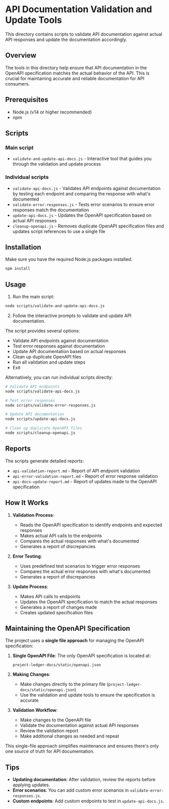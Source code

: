 # API Documentation Validation and Update Tools

This directory contains scripts to validate API documentation against actual API responses and update the documentation accordingly.

## Overview

The tools in this directory help ensure that API documentation in the OpenAPI specification matches the actual behavior of the API. This is crucial for maintaining accurate and reliable documentation for API consumers.

## Prerequisites

- Node.js (v14 or higher recommended)
- npm

## Scripts

### Main script

- `validate-and-update-api-docs.js` - Interactive tool that guides you through the validation and update process

### Individual scripts

- `validate-api-docs.js` - Validates API endpoints against documentation by testing each endpoint and comparing the response with what's documented
- `validate-error-responses.js` - Tests error scenarios to ensure error responses match the documentation
- `update-api-docs.js` - Updates the OpenAPI specification based on actual API responses
- `cleanup-openapi.js` - Removes duplicate OpenAPI specification files and updates script references to use a single file

## Installation

Make sure you have the required Node.js packages installed:

```bash
npm install
```

## Usage

1. Run the main script:

```bash
node scripts/validate-and-update-api-docs.js
```

2. Follow the interactive prompts to validate and update API documentation.

The script provides several options:
- Validate API endpoints against documentation
- Test error responses against documentation
- Update API documentation based on actual responses
- Clean up duplicate OpenAPI files
- Run all validation and update steps
- Exit

Alternatively, you can run individual scripts directly:

```bash
# Validate API endpoints
node scripts/validate-api-docs.js

# Test error responses
node scripts/validate-error-responses.js

# Update API documentation
node scripts/update-api-docs.js

# Clean up duplicate OpenAPI files
node scripts/cleanup-openapi.js
```

## Reports

The scripts generate detailed reports:

- `api-validation-report.md` - Report of API endpoint validation
- `api-error-validation-report.md` - Report of error response validation
- `api-docs-update-report.md` - Report of updates made to the OpenAPI specification

## How It Works

1. **Validation Process**:
   - Reads the OpenAPI specification to identify endpoints and expected responses
   - Makes actual API calls to the endpoints
   - Compares the actual responses with what's documented
   - Generates a report of discrepancies

2. **Error Testing**:
   - Uses predefined test scenarios to trigger error responses
   - Compares the actual error responses with what's documented
   - Generates a report of discrepancies

3. **Update Process**:
   - Makes API calls to endpoints
   - Updates the OpenAPI specification to match the actual responses
   - Generates a report of changes made
   - Creates updated specification files

## Maintaining the OpenAPI Specification

The project uses a **single file approach** for managing the OpenAPI specification:

1. **Single OpenAPI File**: The only OpenAPI specification is located at:
   ```
   project-ledger-docs/static/openapi.json
   ```

2. **Making Changes**:
   - Make changes directly to the primary file (`project-ledger-docs/static/openapi.json`)
   - Use the validation and update tools to ensure the specification is accurate

3. **Validation Workflow**:
   - Make changes to the OpenAPI file
   - Validate the documentation against actual API responses
   - Review the validation report
   - Make additional changes as needed and repeat

This single-file approach simplifies maintenance and ensures there's only one source of truth for API documentation.

## Tips

- **Updating documentation**: After validation, review the reports before applying updates.
- **Error scenarios**: You can add custom error scenarios in `validate-error-responses.js`.
- **Custom endpoints**: Add custom endpoints to test in `update-api-docs.js`. 